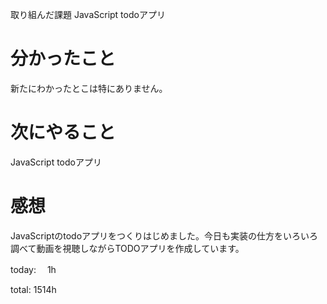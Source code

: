  取り組んだ課題
JavaScript todoアプリ

# 分かったこと
新たにわかったとこは特にありません。

# 次にやること
JavaScript todoアプリ
# 感想
JavaScriptのtodoアプリをつくりはじめました。今日も実装の仕方をいろいろ調べて動画を視聴しながらTODOアプリを作成しています。

today: 　1h

total: 1514h
